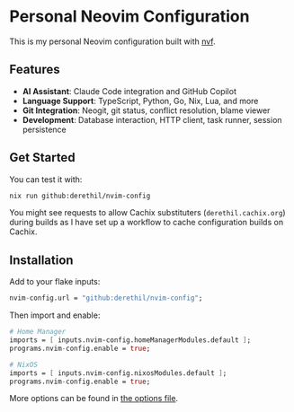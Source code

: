 # Personal Neovim Configuration

This is my personal Neovim configuration built with
[nvf](https://github.com/notashelf/nvf).

## Features

- **AI Assistant**: Claude Code integration and GitHub Copilot
- **Language Support**: TypeScript, Python, Go, Nix, Lua, and more
- **Git Integration**: Neogit, git status, conflict resolution, blame viewer
- **Development**: Database interaction, HTTP client, task runner, session
  persistence

## Get Started

You can test it with:

```bash
nix run github:derethil/nvim-config
```

You might see requests to allow Cachix substituters (`derethil.cachix.org`)
during builds as I have set up a workflow to cache configuration builds on
Cachix.

## Installation

Add to your flake inputs:

```nix
nvim-config.url = "github:derethil/nvim-config";
```

Then import and enable:

```nix
# Home Manager
imports = [ inputs.nvim-config.homeManagerModules.default ];
programs.nvim-config.enable = true;

# NixOS  
imports = [ inputs.nvim-config.nixosModules.default ];
programs.nvim-config.enable = true;
```

More options can be found in
[the options file](./flake/modules/external/options.nix).
